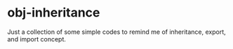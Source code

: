 # obj-inheritance
Just a collection of some simple codes to remind me of inheritance, export, and import concept.
